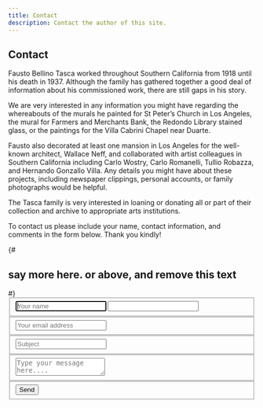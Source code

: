 ```yaml
---
title: Contact
description: Contact the author of this site.
---
```

## Contact

Fausto Bellino Tasca worked throughout Southern California from 1918 until his death in 1937. Although the family has gathered together a good deal of information about his commissioned work, there are still gaps in his story.

We are very interested in any information you might have regarding the whereabouts of the murals he painted for St Peter’s Church in Los Angeles, the mural for Farmers and Merchants Bank, the Redondo Library stained glass, or the paintings for the Villa Cabrini Chapel near Duarte.

Fausto also decorated at least one mansion in Los Angeles for the well-known architect, Wallace Neff, and collaborated with artist colleagues in Southern California including Carlo Wostry,  Carlo Romanelli, Tullio Robazza, and Hernando Gonzallo Villa. Any details you might have about these projects, including newspaper clippings, personal accounts, or family photographs would be helpful.

The Tasca family is very interested in loaning or donating all or part of their collection and archive to appropriate arts institutions.

To contact us please include your name, contact information, and comments in the form below. Thank you kindly!

<form id="contact" name="Fausto Tasca website inquiry" action="/form-success.html" method="POST" data-netlify="true" netlify-honeypot="bot-field">
  {# <h2>say more here. or above, and remove this text</h4> #}
  <fieldset>
    <input placeholder="Your name" type="text" name="name" tabindex="1" required autofocus>
    <input class="other-form-field" name="bot-field">
  </fieldset>
  <fieldset>
    <input placeholder="Your email address" type="email" name="email" tabindex="2" required>
  </fieldset>
  <fieldset>
    <input placeholder="Subject" type="text" name="subject" tabindex="3" required>
  </fieldset>
  <fieldset>
    <textarea placeholder="Type your message here...." name="message" tabindex="4" required></textarea>
  </fieldset>
  <fieldset>
    <button name="submit" type="submit" id="contact-submit" data-submit="...Sending">Send</button>
  </fieldset>
</form>
